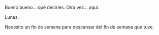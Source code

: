 Bueno bueno... qué decirles. 
Otra vez... aquí.



Lunes.



Necesito un fin de semana para descansar del fin de semana que tuve.

